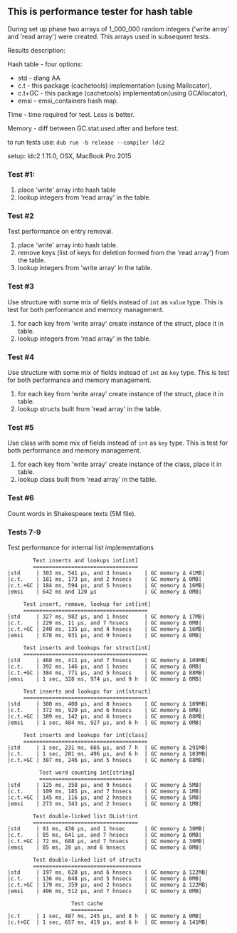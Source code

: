 ## This is performance tester for hash table ##

During set up phase two arrays of 1_000_000 random integers
('write array' and 'read array') were created. This arrays used in subsequent tests.

Results description:

Hash table - four options:
* std - dlang AA
* c.t - this package (cachetools) implementation (using Mallocator),
* c.t+GC - this package (cachetools) implementation(using GCAllocator),
* emsi - emsi_containers hash map.

Time - time required for test. Less is better.

Memory - diff between GC.stat.used after and before test.

to run tests use: `dub run -b release --compiler ldc2`

setup: ldc2 1.11.0, OSX, MacBook Pro 2015

### Test #1: ###

1. place 'write' array into hash table
1. lookup integers from 'read array' in the table.

### Test #2 ###

Test performance on entry removal.

1. place 'write' array into hash table.
1. remove keys (list of keys for deletion formed from the 'read array') from the table.
1. lookup integers from 'write array' in the table.


### Test #3 ###

Use structure with some mix of fields instead of `int` as `value` type.
This is test for both performance and memory management.

1. for each key from 'write array' create instance of the struct, place it in table.
1. lookup integers from 'read array' in the table.

### Test #4 ###

Use structure with some mix of fields instead of `int` as `key` type.
This is test for both performance and memory management.

1. for each key from 'write array' create instance of the struct, place it in table.
1. lookup structs built from 'read array' in the table.

### Test #5 ###

Use class with some mix of fields instead of `int` as `key` type.
This is test for both performance and memory management.

1. for each key from 'write array' create instance of the class, place it in table.
1. lookup class built from 'read array' in the table.

### Test #6 ###

Count words in Shakespeare texts (5M file).


### Tests 7-9 ###

Test performance for internal list implementations

```
        Test inserts and lookups int[int]         
        =================================         
|std     | 303 ms, 541 μs, and 3 hnsecs    | GC memory Δ 41MB|
|c.t.    | 181 ms, 173 μs, and 2 hnsecs    | GC memory Δ 0MB|
|c.t.+GC | 184 ms, 594 μs, and 5 hnsecs    | GC memory Δ 16MB|
|emsi    | 642 ms and 120 μs               | GC memory Δ 0MB|

     Test insert, remove, lookup for int[int]     
     =======================================      
|std     | 327 ms, 982 μs, and 1 hnsec     | GC memory Δ 17MB|
|c.t.    | 229 ms, 11 μs, and 7 hnsecs     | GC memory Δ 0MB|
|c.t.+GC | 240 ms, 135 μs, and 4 hnsecs    | GC memory Δ 16MB|
|emsi    | 678 ms, 931 μs, and 9 hnsecs    | GC memory Δ 0MB|

     Test inserts and lookups for struct[int]     
     =======================================      
|std     | 468 ms, 411 μs, and 7 hnsecs    | GC memory Δ 109MB|
|c.t.    | 392 ms, 146 μs, and 1 hnsec     | GC memory Δ 0MB|
|c.t.+GC | 384 ms, 771 μs, and 5 hnsecs    | GC memory Δ 88MB|
|emsi    | 1 sec, 328 ms, 974 μs, and 9 h  | GC memory Δ 0MB|

     Test inserts and lookups for int[struct]     
     =======================================      
|std     | 380 ms, 408 μs, and 8 hnsecs    | GC memory Δ 109MB|
|c.t.    | 372 ms, 920 μs, and 6 hnsecs    | GC memory Δ 0MB|
|c.t.+GC | 389 ms, 142 μs, and 6 hnsecs    | GC memory Δ 88MB|
|emsi    | 1 sec, 484 ms, 927 μs, and 6 h  | GC memory Δ 0MB|

     Test inserts and lookups for int[class]      
     =======================================      
|std     | 1 sec, 231 ms, 665 μs, and 7 h  | GC memory Δ 291MB|
|c.t.    | 1 sec, 281 ms, 496 μs, and 6 h  | GC memory Δ 103MB|
|c.t.+GC | 387 ms, 246 μs, and 5 hnsecs    | GC memory Δ 88MB|

          Test word counting int[string]          
          =============================           
|std     | 125 ms, 358 μs, and 9 hnsecs    | GC memory Δ 5MB|
|c.t.    | 109 ms, 185 μs, and 7 hnsecs    | GC memory Δ 1MB|
|c.t.+GC | 145 ms, 116 μs, and 2 hnsecs    | GC memory Δ 5MB|
|emsi    | 273 ms, 343 μs, and 2 hnsecs    | GC memory Δ 1MB|

        Test double-linked list DList!int         
        =================================         
|std     | 91 ms, 436 μs, and 1 hnsec      | GC memory Δ 30MB|
|c.t.    | 85 ms, 641 μs, and 7 hnsecs     | GC memory Δ 0MB|
|c.t.+GC | 72 ms, 688 μs, and 7 hnsecs     | GC memory Δ 30MB|
|emsi    | 85 ms, 28 μs, and 6 hnsecs      | GC memory Δ 0MB|

        Test double-linked list of structs        
        ==================================        
|std     | 197 ms, 628 μs, and 6 hnsecs    | GC memory Δ 122MB|
|c.t.    | 136 ms, 848 μs, and 5 hnsecs    | GC memory Δ 0MB|
|c.t.+GC | 179 ms, 359 μs, and 2 hnsecs    | GC memory Δ 122MB|
|emsi    | 406 ms, 512 μs, and 7 hnsecs    | GC memory Δ 0MB|

                    Test cache                    
                    ==========                    
|c.t     | 1 sec, 487 ms, 245 μs, and 8 h  | GC memory Δ 0MB|
|c.t+GC  | 1 sec, 657 ms, 419 μs, and 6 h  | GC memory Δ 141MB|


```